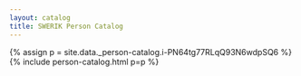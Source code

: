 ```yaml
---
layout: catalog
title: SWERIK Person Catalog
---
```

{% assign p = site.data._person-catalog.i-PN64tg77RLqQ93N6wdpSQ6 %}
{% include person-catalog.html p=p %}

